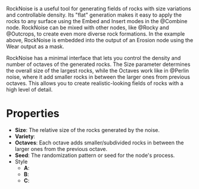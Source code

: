 


RockNoise is a useful tool for generating fields of rocks with size variations and controllable density. Its "flat" generation makes it easy to apply the rocks to any surface using the Embed and Insert modes in the @Combine node. RockNoise can be mixed with other nodes, like @Rocky and @Outcrops, to create even more diverse rock formations. In the example above, RockNoise is embedded into the output of an Erosion node using the Wear output as a mask.

RockNoise has a minimal interface that lets you control the density and number of octaves of the generated rocks. The Size parameter determines the overall size of the largest rocks, while the Octaves work like in @Perlin noise, where it add smaller rocks in between the larger ones from previous octaves. This allows you to create realistic-looking fields of rocks with a high level of detail.



# Properties

- **Size**: The relative size of the rocks generated by the noise.
- **Variety**: 
- **Octaves**: Each octave adds smaller/subdivided rocks in between the larger ones from the previous octave. 
- **Seed**: The randomization pattern or seed for the node's process.
- Style
  - **A**: <desc>
  - **B**: <desc>
  - **C**: <desc>



